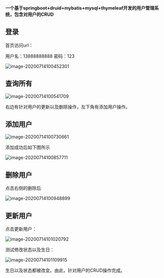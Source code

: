 **一个基于springboot+druid+mybatis+mysql+thymeleaf开发的用户管理系统，包含对用户的CRUD**

## 登录

首页访问url：

用户名：13888888888 密码：123



![image-20200714100452301](F:\git\crud_custom\customcrud\img\image-20200714100452301.png)

## 查询所有

![image-20200714100541709](F:\git\crud_custom\customcrud\img\image-20200714100541709.png)

右边有针对用户的更新以及删除操作，左下角有添加用户操作。

## 添加用户

![image-20200714100730661](F:\git\crud_custom\customcrud\img\image-20200714100730661.png)

添加成功后如下图所示

![image-20200714100857711](F:\git\crud_custom\customcrud\img\image-20200714100857711.png)

## 删除用户

点击右侧的删除后

![image-20200714100948899](F:\git\crud_custom\customcrud\img\image-20200714100948899.png)

## 更新用户

点击更新用户：

![image-20200714101020792](F:\git\crud_custom\customcrud\img\image-20200714101020792.png)

测试修改状态以及生日：

![image-20200714101109915](F:\git\crud_custom\customcrud\img\image-20200714101109915.png)

生日以及状态都被改变。由此，针对用户的CRUD操作完成。
